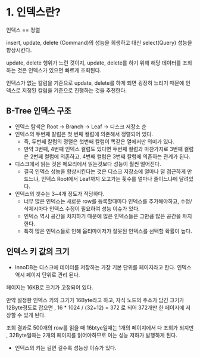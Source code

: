 # 1. 인덱스란?

인덱스 == 정렬

insert, update, delete (Command)의 성능을 희생하고 대신 select(Query) 성능을 향상시킨다.

update, delete 행위가 느린 것이지, update, delete를 하기 위해 해당 데이터를 조회하는 것은 인덱스가 있으면 빠르게 조회된다.

인덱스가 없는 칼럼을 기준으로 update, delete를 하게 되면 굉장히 느리기 때문에 인덱스로 지정된 칼럼을 기준으로 진행하는 것을 추천한다.

## B-Tree 인덱스 구조

- 인덱스 탐색은 Root -> Branch -> Leaf -> 디스크 저장소 순
- 인덱스의 두번째 칼럼은 첫 번째 컬럼에 의존해서 정렬되어 있다.
  - 즉, 두번째 칼럼의 정렬은 첫번째 칼럼이 똑같은 열에서만 의미가 있다.
  - 만약 3번째, 4번째 인덱스 컬럼도 있다면 두번째 컬럼과 마찬가지로 3번째 컬럼은 2번째 컬럼에 의존하고, 4번째 컬럼은 3번째 칼럼에 의존하는 관계가 된다.
- 디스크에서 읽는 것은 메모리에서 읽는것보다 성능이 훨씬 떨어진다.
  - 결국 인덱스 성능을 향상시킨다는 것은 디스크 저장소에 얼마나 덜 접근하게 만드느냐, 인덱스 Root에서 Leaf까지 오고가는 횟수를 얼마나 줄이느냐에 달려있다.
- 인덱스의 갯수는 3~4개 정도가 적당하다.
  - 너무 많은 인덱스는 새로운 row를 등록할때마다 인덱스를 추가해야하고, 수정/삭제시마다 인덱스 수정이 필요하여 성능 이슈가 있다.
  - 인덱스 역시 공간을 차지하기 때문에 많은 인덱스들은 그만큼 많은 공간을 차지한다.
  - 특히 많은 인덱스들로 인해 옵티마이저가 잘못된 인덱스를 선택할 확률이 높다.

## 인덱스 키 값의 크기

- InnoDB는 디스크에 데이터를 저장하는 가장 기본 단위를 페이지라고 한다. 인덱스 역시 페이지 단위로 관리 된다.

페이지는 16KB로 크기가 고정되어 있다.

만약 설정한 인덱스 키의 크기가 16Byte라고 하고, 자식 노드의 주소가 담긴 크기가 12Byte정도로 잡으면 , 16 \* 1024 / (32+12) = 372 로 되어 372개만 한 페이지에 저장할 수 있게 된다.

조회 결과로 500개의 row를 읽을 때 16btye일때는 1개의 페이지에서 다 조회가 되지만 , 32Byte일때는 2개의 페이지를 읽어야하므로 이는 성능 저하가 발행하게 된다.

- 인덱스의 키는 길면 길수록 성능상 이슈가 있다.
